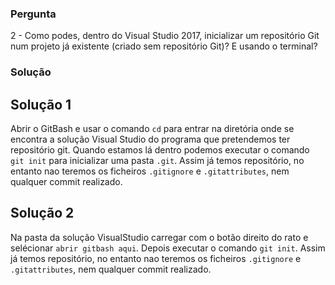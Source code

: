 ### Pergunta
2 - Como podes, dentro do Visual Studio 2017, inicializar um repositório Git
num projeto já existente (criado sem repositório Git)? E usando o terminal?

### Solução

## Solução 1
Abrir o GitBash e usar o comando `cd` para entrar na diretória onde se encontra a solução Visual Studio do programa que pretendemos ter repositório git. Quando estamos lá dentro podemos executar o comando `git init` para inicializar uma pasta `.git`. Assim já temos repositório, no entanto nao teremos os ficheiros `.gitignore` e `.gitattributes`, nem qualquer commit realizado.

## Solução 2
Na pasta da solução VisualStudio carregar com o botão direito do rato e selécionar `abrir gitbash aqui`. Depois executar o comando `git init`. Assim já temos repositório, no entanto nao teremos os ficheiros `.gitignore` e `.gitattributes`, nem qualquer commit realizado.

